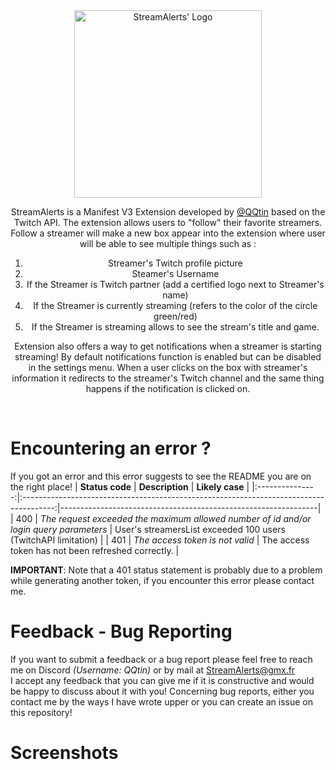 <div style="text-align: center;">
<img src="https://cdn.discordapp.com/attachments/574293370512605205/1174479566593605772/StreamAlertsLogoNameV2.png" style="width: 300px" alt="StreamAlerts' Logo">

StreamAlerts is a Manifest V3 Extension developed by [@QQtin](https://github.com/QQtin3) based on the Twitch API. The extension allows users to "follow" their favorite streamers.
Follow a streamer will make a new box appear  into the extension where user will be able to see multiple things such as :
1. Streamer's Twitch profile picture
2. Steamer's Username
3. If the Streamer is Twitch partner (add a certified logo next to Streamer's name)
4. If the Streamer is currently streaming (refers to the color of the circle green/red)
5. If the Streamer is streaming allows to see the stream's title and game.

Extension also offers a way to get notifications when a streamer is starting streaming! By default notifications function is enabled but can be disabled in the settings menu.
When a user clicks on the box with streamer's information it redirects to the streamer's Twitch channel and the same thing happens if the notification is clicked on.
</div>

<br>

# Encountering an error ?
If you got an error and this error suggests to see the README you are on the right place!
| **Status code** |                                     **Description**                                    | **Likely case**                                                |
|:---------------:|:--------------------------------------------------------------------------------------:|----------------------------------------------------------------|
| 400             | _The request exceeded the maximum allowed number of id and/or login query parameters_ | User's streamersList exceeded 100 users (TwitchAPI limitation) |
| 401             | _The access token is not valid_                                                        | The access token has not been refreshed correctly.             |

**IMPORTANT**: Note that a 401 status statement is probably due to a problem while generating another token, if you encounter this error please contact me.



# Feedback - Bug Reporting
If you want to submit a feedback or a bug report please feel free to reach me on Discord <i>(Username: QQtin)</i> or by mail at StreamAlerts@gmx.fr<br>
I accept any feedback that you can give me if it is constructive and would be happy to discuss about it with you!
Concerning bug reports, either you contact me by the ways I have wrote upper or you can create an issue on this repository!

# Screenshots
